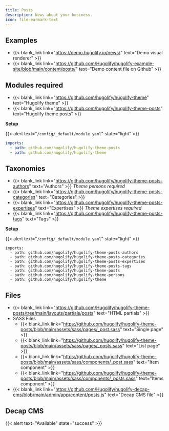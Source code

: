 ```yaml
---
title: Posts
description: News about your business.
icon: file-earmark-text
---
```


## Examples

- {{< blank_link link="https://demo.hugolify.io/news/" text="Demo visual renderer" >}}
- {{< blank_link link="https://github.com/Hugolify/hugolify-example-site/blob/main/content/posts/" text="Demo content file on Github" >}}

## Modules required

- {{< blank_link link="https://github.com/hugolify/hugolify-theme" text="Hugolify theme" >}}
- {{< blank_link link="https://github.com/hugolify/hugolify-theme-posts" text="Hugolify theme posts" >}}

**Setup**

{{< alert text="`/config/_default/module.yaml`" state="light" >}}

```yml
imports:
  - path: github.com/hugolify/hugolify-theme-posts
  - path: github.com/hugolify/hugolify-theme
```

## Taxonomies

- {{< blank_link link="https://github.com/hugolify/hugolify-theme-posts-authors" text="Authors" >}} _Theme persons required_
- {{< blank_link link="https://github.com/hugolify/hugolify-theme-posts-categories" text="Categories" >}}
- {{< blank_link link="https://github.com/hugolify/hugolify-theme-posts-expertises" text="Expertises" >}} _Theme expertises required_
- {{< blank_link link="https://github.com/hugolify/hugolify-theme-posts-tags" text="Tags" >}}

**Setup**

{{< alert text="`/config/_default/module.yaml`" state="light" >}}

```go-html-template
imports:
  - path: github.com/hugolify/hugolify-theme-posts-authors
  - path: github.com/hugolify/hugolify-theme-posts-categories
  - path: github.com/hugolify/hugolify-theme-posts-expertises
  - path: github.com/hugolify/hugolify-theme-posts-tags
  - path: github.com/hugolify/hugolify-theme-posts
  - path: github.com/hugolify/hugolify-theme-persons
  - path: github.com/hugolify/hugolify-theme
```

## Files

- {{< blank_link link="https://github.com/Hugolify/hugolify-theme-posts/tree/main/layouts/partials/posts" text="HTML partials" >}}
- SASS Files
  - {{< blank_link link="https://github.com/hugolify/hugolify-theme-posts/blob/main/assets/sass/pages/_post.sass" text="Single page" >}}
  - {{< blank_link link="https://github.com/hugolify/hugolify-theme-posts/blob/main/assets/sass/pages/_posts.sass" text="List page" >}}
  - {{< blank_link link="https://github.com/hugolify/hugolify-theme-posts/blob/main/assets/sass/components/_post.sass" text="Item component" >}}
  - {{< blank_link link="https://github.com/hugolify/hugolify-theme-posts/blob/main/assets/sass/components/_posts.sass" text="Items component" >}}
- {{< blank_link link="https://github.com/Hugolify/hugolify-decap-cms/blob/main/admin/app/content/posts.js" text="Decap CMS file" >}}

## Decap CMS

{{< alert text="Available" state="success" >}}
